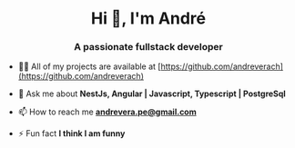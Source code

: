 <h1 align="center">Hi 👋, I'm André</h1>
<h3 align="center">A passionate fullstack developer</h3>

- 👨‍💻 All of my projects are available at [https://github.com/andreverach](https://github.com/andreverach)

- 💬 Ask me about **NestJs, Angular | Javascript, Typescript | PostgreSql**

- 📫 How to reach me **andrevera.pe@gmail.com**

- ⚡ Fun fact **I think I am funny**
